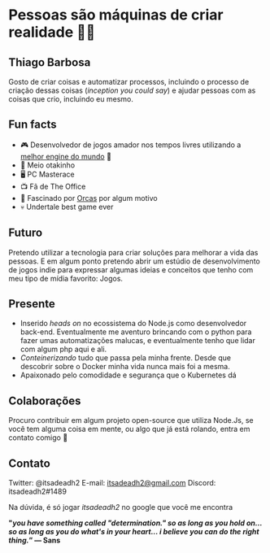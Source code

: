 # Pessoas são máquinas de criar realidade 🧑‍🚀

## Thiago Barbosa

Gosto de criar coisas e automatizar processos, incluindo o processo de criação dessas coisas (*inception you could say*) e ajudar pessoas com as coisas que crio, incluindo eu mesmo.

## Fun facts

- 🎮 Desenvolvedor de jogos amador nos tempos livres utilizando a [melhor engine do mundo](https://godotengine.org/)  💜
- 👹 Meio otakinho
- 🖥️ PC Masterace
- 📺 Fã de The Office
- 🐳 Fascinado por [Orcas](https://pt.wikipedia.org/wiki/Orca) por algum motivo
- 💀 Undertale best game ever

## Futuro

Pretendo utilizar a tecnologia para criar soluções para melhorar a vida das pessoas.  E em algum ponto pretendo abrir um estúdio de desenvolvimento de jogos indie para expressar algumas ideias e conceitos que tenho com meu tipo de mídia favorito: Jogos.

## Presente

- Inserido *heads on* no ecossistema do Node.js como desenvolvedor back-end. Eventualmente me aventuro brincando com o python para fazer umas automatizações malucas, e eventualmente tenho que lidar com algum php aqui e ali.
- *Conteinerizando* tudo que passa pela minha frente.  Desde que descobrir sobre o Docker minha vida nunca mais foi a mesma.
- Apaixonado pelo comodidade e segurança que o Kubernetes dá

## Colaborações

Procuro contribuir em algum projeto open-source que utiliza Node.Js, se você tem alguma coisa em mente, ou algo que já está rolando, entra em contato comigo 🙂

## Contato
Twitter: @itsadeadh2
E-mail: itsadeadh2@gmail.com
Discord: itsadeadh2#1489

Na dúvida, é só jogar *itsadeadh2* no google que você me encontra


**"*you have something called "determination." so as long as you hold on... so as long as you do what's in your heart... i believe you can do the right thing.*”
― Sans**

